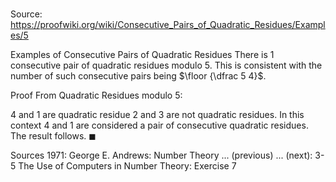 # 

Source: https://proofwiki.org/wiki/Consecutive_Pairs_of_Quadratic_Residues/Examples/5

Examples of Consecutive Pairs of Quadratic Residues
There is $1$ consecutive pair of quadratic residues modulo $5$.
This is consistent with the number of such consecutive pairs being $\floor {\dfrac 5 4}$.


Proof
From Quadratic Residues modulo $5$:

$4$ and $1$ are quadratic residue
$2$ and $3$ are not quadratic residues.
In this context $4$ and $1$ are considered a pair of consecutive quadratic residues.
The result follows.
$\blacksquare$


Sources
1971: George E. Andrews: Number Theory ... (previous) ... (next): $\text {3-5}$ The Use of Computers in Number Theory: Exercise $7$




